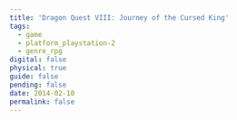 ```yaml
---
title: 'Dragon Quest VIII: Journey of the Cursed King'
tags:
  - game
  - platform_playstation-2
  - genre_rpg
digital: false
physical: true
guide: false
pending: false
date: 2014-02-10
permalink: false
---
```

